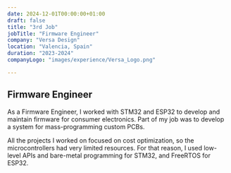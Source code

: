 ```yaml
---
date: 2024-12-01T00:00:00+01:00
draft: false
title: "3rd Job"
jobTitle: "Firmware Engineer"
company: "Versa Design"
location: "Valencia, Spain"
duration: "2023-2024"
companyLogo: "images/experience/Versa_Logo.png"

---
```

## Firmware Engineer

As a Firmware Engineer, I worked with STM32 and ESP32 to develop and maintain firmware for consumer electronics. Part of my job was to develop a system for mass-programming custom PCBs.

All the projects I worked on focused on cost optimization, so the microcontrollers had very limited resources. For that reason, I used low-level APIs and bare-metal programming for STM32, and FreeRTOS for ESP32.